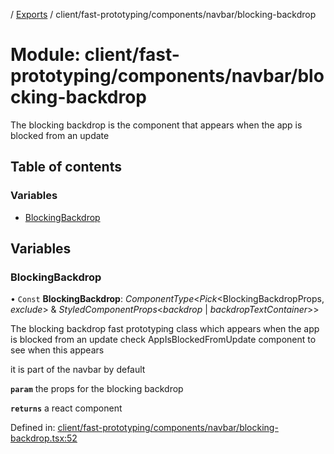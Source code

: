 [](../README.md) / [Exports](../modules.md) / client/fast-prototyping/components/navbar/blocking-backdrop

# Module: client/fast-prototyping/components/navbar/blocking-backdrop

The blocking backdrop is the component that appears when the app is blocked from an update

## Table of contents

### Variables

- [BlockingBackdrop](client_fast_prototyping_components_navbar_blocking_backdrop.md#blockingbackdrop)

## Variables

### BlockingBackdrop

• `Const` **BlockingBackdrop**: *ComponentType*<*Pick*<BlockingBackdropProps, *exclude*\> & *StyledComponentProps*<*backdrop* \| *backdropTextContainer*\>\>

The blocking backdrop fast prototyping class which appears when the app is blocked
from an update check AppIsBlockedFromUpdate component to see when this appears

it is part of the navbar by default

**`param`** the props for the blocking backdrop

**`returns`** a react component

Defined in: [client/fast-prototyping/components/navbar/blocking-backdrop.tsx:52](https://github.com/onzag/itemize/blob/0e9b128c/client/fast-prototyping/components/navbar/blocking-backdrop.tsx#L52)
